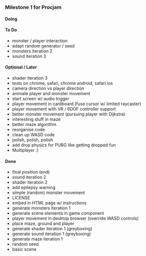 ### Milestone 1 for Procjam

#### Doing


#### To Do

- monster / player interaction
- adapt random generator / seed
- monsters iteration 2
- sound iteration 3

#### Optional / Later

- shader iteration 3
- tests on chrome, safari, chrome android, safari ios
- camera direction vs player direction
- animate player and monster movement
- start screen w/ audio trigger
- player movement in cardboard (fuse cursor w/ limited raycaster)
- player movement with VR / 6DOF controller support
- better monster movement (pursuing player with Dijkstra)
- interesting stuff in maze
- better maze algorithm
- reorganise code
- clean up WASD code
- polish, polish, polish
- add drop physics for PUBG like getting dropped fun
- Multiplayer :)

#### Done

- final position (end)
- sound iteration 2
- shader iteration 2
- add epilepsy warning
- simple (random) monster movement
- LICENSE
- embed in HTML page w/ instructions
- generate monsters iteration 1
- generate scene elements in game component
- player movement in desktop browser (override WASD controls)
- place maze, ground and player
- generate shader iteration 1 (greyboxing)
- generate sound iteration 1 (greyboxing)
- generate maze iteration 1
- random seed
- basic scene
